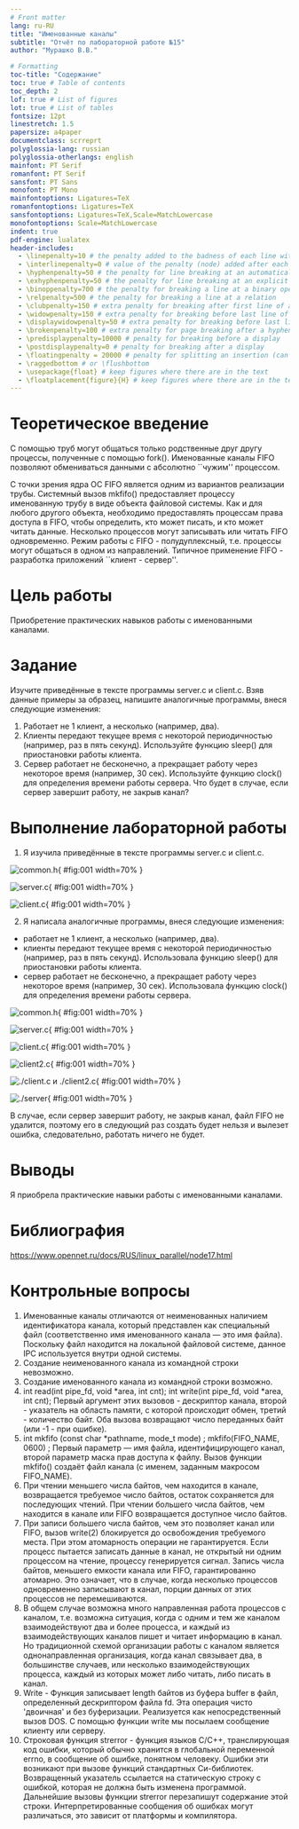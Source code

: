 ```yaml
---
# Front matter
lang: ru-RU
title: "Именованные каналы"
subtitle: "Отчёт по лабораторной работе №15"
author: "Мурашко В.В."

# Formatting
toc-title: "Содержание"
toc: true # Table of contents
toc_depth: 2
lof: true # List of figures
lot: true # List of tables
fontsize: 12pt
linestretch: 1.5
papersize: a4paper
documentclass: scrreprt
polyglossia-lang: russian
polyglossia-otherlangs: english
mainfont: PT Serif
romanfont: PT Serif
sansfont: PT Sans
monofont: PT Mono
mainfontoptions: Ligatures=TeX
romanfontoptions: Ligatures=TeX
sansfontoptions: Ligatures=TeX,Scale=MatchLowercase
monofontoptions: Scale=MatchLowercase
indent: true
pdf-engine: lualatex
header-includes:
  - \linepenalty=10 # the penalty added to the badness of each line within a paragraph (no associated penalty node) Increasing the value makes tex try to have fewer lines in the paragraph.
  - \interlinepenalty=0 # value of the penalty (node) added after each line of a paragraph.
  - \hyphenpenalty=50 # the penalty for line breaking at an automatically inserted hyphen
  - \exhyphenpenalty=50 # the penalty for line breaking at an explicit hyphen
  - \binoppenalty=700 # the penalty for breaking a line at a binary operator
  - \relpenalty=500 # the penalty for breaking a line at a relation
  - \clubpenalty=150 # extra penalty for breaking after first line of a paragraph
  - \widowpenalty=150 # extra penalty for breaking before last line of a paragraph
  - \displaywidowpenalty=50 # extra penalty for breaking before last line before a display math
  - \brokenpenalty=100 # extra penalty for page breaking after a hyphenated line
  - \predisplaypenalty=10000 # penalty for breaking before a display
  - \postdisplaypenalty=0 # penalty for breaking after a display
  - \floatingpenalty = 20000 # penalty for splitting an insertion (can only be split footnote in standard LaTeX)
  - \raggedbottom # or \flushbottom
  - \usepackage{float} # keep figures where there are in the text
  - \floatplacement{figure}{H} # keep figures where there are in the text
---
```


# Теоретическое введение

С помощью труб могут общаться только родственные друг другу процессы, полученные с помощью fork(). Именованные каналы FIFO позволяют обмениваться данными с абсолютно ``чужим'' процессом.

С точки зрения ядра ОС FIFO является одним из вариантов реализации трубы. Системный вызов mkfifo() предоставляет процессу именованную трубу в виде объекта файловой системы. Как и для любого другого объекта, необходимо предоставлять процессам права доступа в FIFO, чтобы определить, кто может писать, и кто может читать данные. Несколько процессов могут записывать или читать FIFO одновременно. Режим работы с FIFO - полудуплексный, т.е. процессы могут общаться в одном из направлений. Типичное применение FIFO - разработка приложений ``клиент - сервер''. 

# Цель работы

Приобретение практических навыков работы с именованными каналами.

# Задание

Изучите приведённые в тексте программы server.c и client.c. Взяв данные примеры за образец, напишите аналогичные программы, внеся следующие изменения:
1. Работает не 1 клиент, а несколько (например, два).
2. Клиенты передают текущее время с некоторой периодичностью (например, раз в пять секунд). Используйте функцию sleep() для приостановки работы клиента.
3. Сервер работает не бесконечно, а прекращает работу через некоторое время (например, 30 сек). Используйте функцию clock() для определения времени работы сервера. Что будет в случае, если сервер завершит работу, не закрыв канал?

# Выполнение лабораторной работы

1. Я изучила приведённые в тексте программы server.c и client.c.

![common.h](image/01.png){ #fig:001 width=70% }

![server.c](image/02.png){ #fig:001 width=70% }

![client.c](image/03.png){ #fig:001 width=70% }

2. Я написала аналогичные программы, внеся следующие изменения:
- работает не 1 клиент, а несколько (например, два).
- клиенты передают текущее время с некоторой периодичностью (например, раз в пять секунд). Использовала функцию sleep() для приостановки работы клиента.
- сервер работает не бесконечно, а прекращает работу через некоторое время (например, 30 сек). Использовала функцию clock() для определения времени работы сервера.

![common.h](image/04.png){ #fig:001 width=70% }

![server.c](image/05.png){ #fig:001 width=70% }

![client.c](image/06.png){ #fig:001 width=70% }

![client2.c](image/07.png){ #fig:001 width=70% }

![./client.c и ./client2.c](image/08.png){ #fig:001 width=70% }

![./server](image/09.png){ #fig:001 width=70% }


В случае, если сервер завершит работу, не закрыв канал, файл FIFO не удалится, поэтому его в следующий раз создать будет нельзя и вылезет ошибка, следовательно, работать ничего не будет.

# Выводы

Я приобрела практические навыки работы с именованными каналами.

# Библиография

https://www.opennet.ru/docs/RUS/linux_parallel/node17.html

# Контрольные вопросы
1. Именованные каналы отличаются от неименованных наличием идентификатора канала, который представлен как специальный файл (соответственно имя именованного канала — это имя файла). Поскольку файл находится на локальной файловой системе, данное IPC используется внутри одной системы.
2. Создание неименованного канала из командной строки невозможно.
3. Создание именованного канала из командной строки возможно.
4. int read(int pipe_fd, void *area, int cnt);
int write(int pipe_fd, void *area, int cnt);
Первый аргумент этих вызовов - дескриптор канала, второй - указатель на область памяти, с которой происходит обмен, третий - количество байт. Оба вызова возвращают число переданных байт (или -1 - при ошибке).
5. int mkfifo (const char *pathname, mode_t mode) ;
mkfifo(FIFO_NAME, 0600) ;
Первый параметр — имя файла, идентифицирующего канал, второй параметр маска прав доступа к файлу. Вызов функции mkfifo() создаёт файл канала (с именем, заданным макросом FIFO_NAME).
6. При чтении меньшего числа байтов, чем находится в канале, возвращается требуемое число байтов, остаток сохраняется для последующих чтений. При чтении большего числа байтов, чем находится в канале или FIFO возвращается доступное число байтов.
7. При записи большего числа байтов, чем это позволяет канал или FIFO, вызов write(2) блокируется до освобождения требуемого места. При этом атомарность операции не гарантируется. Если процесс пытается записать данные в канал, не открытый ни одним процессом на чтение, процессу генерируется сигнал. Запись числа байтов, меньшего емкости канала или FIFO, гарантированно атомарно. Это означает, что в случае, когда несколько процессов одновременно записывают в канал, порции данных от этих процессов не перемешиваются.
8. В общем случае возможна много направленная работа процессов с каналом, т.е. возможна ситуация, когда с одним и тем же каналом взаимодействуют два и более процесса, и каждый из взаимодействующих каналов пишет и читает информацию в канал. Но традиционной схемой организации работы с каналом является однонаправленная организация, когда канал связывает два, в большинстве случаев, или несколько взаимодействующих процесса, каждый из которых может либо читать, либо писать в канал.
9. Write - Функция записывает length байтов из буфера buffer в файл, определенный дескриптором файла fd. Эта операция чисто 'двоичная' и без буферизации. Реализуется как непосредственный вызов DOS. С помощью функции write мы посылаем сообщение клиенту или серверу.
10. Строковая функция strerror - функция языков C/C++, транслирующая код ошибки, который обычно хранится в глобальной переменной errno, в сообщение об ошибке, понятном человеку. Ошибки эти возникают при вызове функций стандартных Си-библиотек. Возвращенный указатель ссылается на статическую строку с ошибкой, которая не должна быть изменена программой. Дальнейшие вызовы функции strerror перезапишут содержание этой строки. Интерпретированные сообщения об ошибках могут различаться, это зависит от платформы и компилятора.
